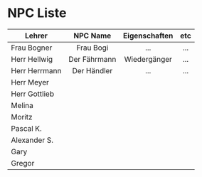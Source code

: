 # NPC Liste

| Lehrer        |   NPC Name   | Eigenschaften | etc |
| ------------- | :----------: | :-----------: | :-: |
| Frau Bogner   |  Frau Bogi   |      ...      | ... |
| Herr Hellwig  | Der Fährmann | Wiedergänger  | ... |
| Herr Herrmann | Der Händler  |      ...      | ... |
| Herr Meyer    |
| Herr Gottlieb |
| Melina        |
| Moritz        |
| Pascal K.     |
| Alexander S.  |
| Gary          |
| Gregor        |
